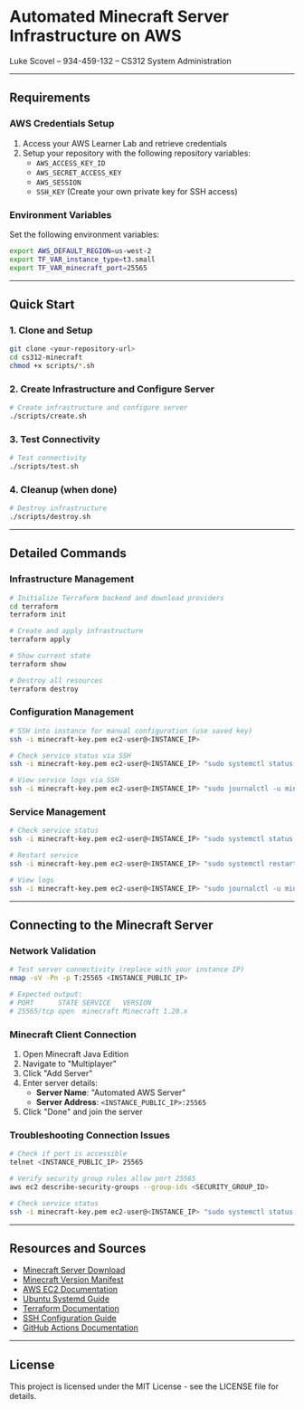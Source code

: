 # Automated Minecraft Server Infrastructure on AWS

Luke Scovel – 934-459-132 – CS312 System Administration

---

## Requirements

### AWS Credentials Setup
1. Access your AWS Learner Lab and retrieve credentials
2. Setup your repository with the following repository variables:
   - `AWS_ACCESS_KEY_ID`
   - `AWS_SECRET_ACCESS_KEY`
   - `AWS_SESSION`
   - `SSH_KEY` (Create your own private key for SSH access)

### Environment Variables
Set the following environment variables:
```bash
export AWS_DEFAULT_REGION=us-west-2
export TF_VAR_instance_type=t3.small
export TF_VAR_minecraft_port=25565
```
---

## Quick Start

### 1. Clone and Setup
```bash
git clone <your-repository-url>
cd cs312-minecraft
chmod +x scripts/*.sh
```

### 2. Create Infrastructure and Configure Server
```bash
# Create infrastructure and configure server
./scripts/create.sh
```

### 3. Test Connectivity
```bash
# Test connectivity
./scripts/test.sh
```

### 4. Cleanup (when done)
```bash
# Destroy infrastructure
./scripts/destroy.sh
```

---

## Detailed Commands

### Infrastructure Management
```bash
# Initialize Terraform backend and download providers
cd terraform
terraform init

# Create and apply infrastructure
terraform apply

# Show current state
terraform show

# Destroy all resources
terraform destroy
```

### Configuration Management
```bash
# SSH into instance for manual configuration (use saved key)
ssh -i minecraft-key.pem ec2-user@<INSTANCE_IP>

# Check service status via SSH
ssh -i minecraft-key.pem ec2-user@<INSTANCE_IP> "sudo systemctl status minecraft"

# View service logs via SSH
ssh -i minecraft-key.pem ec2-user@<INSTANCE_IP> "sudo journalctl -u minecraft -n 50"
```

### Service Management
```bash
# Check service status
ssh -i minecraft-key.pem ec2-user@<INSTANCE_IP> "sudo systemctl status minecraft"

# Restart service
ssh -i minecraft-key.pem ec2-user@<INSTANCE_IP> "sudo systemctl restart minecraft"

# View logs
ssh -i minecraft-key.pem ec2-user@<INSTANCE_IP> "sudo journalctl -u minecraft -f"
```

---

## Connecting to the Minecraft Server

### Network Validation
```bash
# Test server connectivity (replace with your instance IP)
nmap -sV -Pn -p T:25565 <INSTANCE_PUBLIC_IP>

# Expected output:
# PORT      STATE SERVICE   VERSION
# 25565/tcp open  minecraft Minecraft 1.20.x
```

### Minecraft Client Connection
1. Open Minecraft Java Edition
2. Navigate to "Multiplayer"
3. Click "Add Server"
4. Enter server details:
   - **Server Name**: "Automated AWS Server"
   - **Server Address**: `<INSTANCE_PUBLIC_IP>:25565`
5. Click "Done" and join the server

### Troubleshooting Connection Issues
```bash
# Check if port is accessible
telnet <INSTANCE_PUBLIC_IP> 25565

# Verify security group rules allow port 25565
aws ec2 describe-security-groups --group-ids <SECURITY_GROUP_ID>

# Check service status
ssh -i minecraft-key.pem ec2-user@<INSTANCE_IP> "sudo systemctl status minecraft"
```

---

## Resources and Sources

- [Minecraft Server Download](https://www.minecraft.net/en-us/download/server)
- [Minecraft Version Manifest](https://launchermeta.mojang.com/mc/game/version_manifest.json)
- [AWS EC2 Documentation](https://docs.aws.amazon.com/ec2/)
- [Ubuntu Systemd Guide](https://www.digitalocean.com/community/tutorials/how-to-use-systemctl-to-manage-systemd-services-and-units)
- [Terraform Documentation](https://developer.hashicorp.com/terraform/docs)
- [SSH Configuration Guide](https://www.ssh.com/academy/ssh/config)
- [GitHub Actions Documentation](https://docs.github.com/en/actions)

---

## License

This project is licensed under the MIT License - see the LICENSE file for details.
